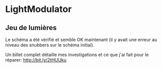 # LightModulator
## Jeu de lumières

Le schéma a été vérifié et semble OK maintenant (il y avait une erreur au niveau des snubbers sur le schéma initial).

Un billet complet détaille mes investigations et ce que j'ai fait pour le réparer: http://bit.ly/2tHUUku
